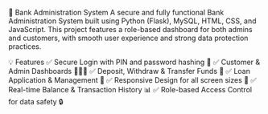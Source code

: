 🏦 Bank Administration System
A secure and fully functional Bank Administration System built using Python (Flask), MySQL, HTML, CSS, and JavaScript. This project features a role-based dashboard for both admins and customers, with smooth user experience and strong data protection practices.

💡 Features
✅ Secure Login with PIN and password hashing 🔐
✅ Customer & Admin Dashboards 🧑‍💼👤
✅ Deposit, Withdraw & Transfer Funds 💸
✅ Loan Application & Management 🏦
✅ Responsive Design for all screen sizes 📱
✅ Real-time Balance & Transaction History 📊
✅ Role-based Access Control for data safety 🔒
